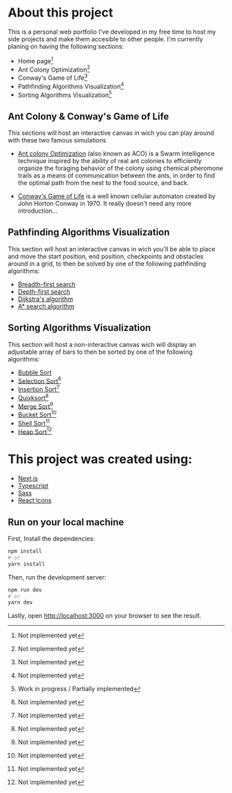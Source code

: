 # About this project

This is a personal web portfolio I've developed in my free time to host my side projects and make them accesible to other people. I'm currently planing on having the following sections:

-   Home page[^1]
-   Ant Colony Optimization[^1]
-   Conway's Game of Life[^1]
-   Pathfinding Algorithms Visualization[^1]
-   Sorting Algorithms Visualization[^2]

## Ant Colony & Conway's Game of Life

This sections will host an interactive canvas in wich you can play around with these two famous simulations

-   [Ant colony Optimization](https://en.wikipedia.org/wiki/Ant_colony_optimization_algorithms) (also known as ACO) is a Swarm Intelligence technique inspired by the ability of real ant colonies to efficiently organize the foraging behavior of the colony using chemical pheromone trails as a means of communication between the ants, in order to find the optimal path from the nest to the food source, and back.

-   [Conway's Game of Life](https://en.wikipedia.org/wiki/Conway%27s_Game_of_Life) is a well known cellular automaton created by John Horton Conway in 1970. It really doesn't need any more introduction...

## Pathfinding Algorithms Visualization

This section will host an interactive canvas in wich you'll be able to place and move the start position, end position, checkpoints and obstacles around in a grid, to then be solved by one of the following pathfinding algorithms:

-   [Breadth-first search](https://en.wikipedia.org/wiki/Breadth-first_search)
-   [Depth-first search](https://en.wikipedia.org/wiki/Depth-first_search)
-   [Dijkstra's algorithm](https://en.wikipedia.org/wiki/Dijkstra%27s_algorithm)
-   [A\* search algorithm](https://en.wikipedia.org/wiki/A*_search_algorithm)

## Sorting Algorithms Visualization

This section will host a non-interactive canvas wich will display an adjustable array of bars to then be sorted by one of the following algorithms:

-   [Bubble Sort](https://en.wikipedia.org/wiki/Bubble_sort)
-   [Selection Sort](https://en.wikipedia.org/wiki/Selection_sort)[^1]
-   [Insertion Sort](https://en.wikipedia.org/wiki/Insertion_sort)[^1]
-   [Quixksort](https://en.wikipedia.org/wiki/Quicksort)[^1]
-   [Merge Sort](https://en.wikipedia.org/wiki/Merge_sort)[^1]
-   [Bucket Sort](https://en.wikipedia.org/wiki/Bucket_sort)[^1]
-   [Shell Sort](https://en.wikipedia.org/wiki/Shellsort)[^1]
-   [Heap Sort](https://en.wikipedia.org/wiki/Heapsort)[^1]

# This project was created using:

-   [Next.js](https://nextjs.org/)
-   [Typescript](https://www.typescriptlang.org/)
-   [Sass](https://sass-lang.com/)
-   [React Icons](https://react-icons.github.io/react-icons/)

## Run on your local machine

First, Install the dependencies:

```bash
npm install
# or
yarn install
```

Then, run the development server:

```bash
npm run dev
# or
yarn dev
```

Lastly, open [http://localhost:3000](http://localhost:3000) on your browser to see the result.

[^1]: Not implemented yet
[^2]: Work in progress / Partially implemented
